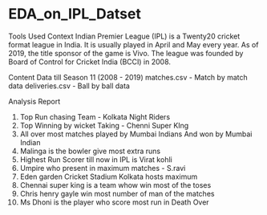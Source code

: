 # EDA_on_IPL_Datset
Tools Used
Context
Indian Premier League (IPL) is a Twenty20 cricket format league in India. It is usually played in April and May every year. As of 2019, the title sponsor of the game is Vivo. The league was founded by Board of Control for Cricket India (BCCI) in 2008.

Content
Data till Season 11 (2008 - 2019)
matches.csv - Match by match data
deliveries.csv - Ball by ball data



Analysis Report
1. Top Run chasing Team - Kolkata Night Riders
2. Top Winning by wicket Taking - Chenni Super KIng
3. All over most matches played by Mumbai Indians And won by Mumbai Indian
4. Malinga is the bowler give most extra runs
5. Highest Run Scorer till now in IPL is Virat kohli
6. Umpire who present in maximum matches - S.ravi
7. Eden garden Cricket Stadium Kolkata hosts maximum
8. Chennai super king is a team whow win most of the toses
9. Chris henry gayle win most number of man of the matches
10. Ms Dhoni is the player who score most run in Death Over
